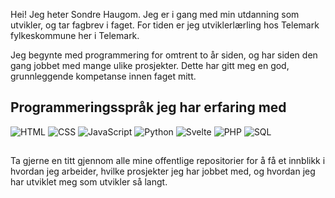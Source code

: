 Hei! Jeg heter Sondre Haugom. Jeg er i gang med min utdanning som utvikler, og tar fagbrev i faget. For tiden er jeg utviklerlærling hos Telemark fylkeskommune her i Telemark.

Jeg begynte med programmering for omtrent to år siden, og har siden den gang jobbet med mange ulike prosjekter. Dette har gitt meg en god, grunnleggende kompetanse innen faget mitt.

## Programmeringsspråk jeg har erfaring med
![HTML](https://img.shields.io/badge/HTML5-E34F26?logo=html5&logoColor=white)
![CSS](https://img.shields.io/badge/CSS3-1572B6?logo=css3&logoColor=white)
![JavaScript](https://img.shields.io/badge/JavaScript-F7DF1E?logo=javascript&logoColor=black)
![Python](https://img.shields.io/badge/Python-3776AB?logo=python&logoColor=white)
![Svelte](https://img.shields.io/badge/Svelte-FF3E00?logo=svelte&logoColor=white)
![PHP](https://img.shields.io/badge/PHP-777BB4?logo=php&logoColor=white)
![SQL](https://img.shields.io/badge/SQL-003B57?logo=postgresql&logoColor=white)



## 
Ta gjerne en titt gjennom alle mine offentlige repositorier for å få et innblikk i hvordan jeg arbeider, hvilke prosjekter jeg har jobbet med, og hvordan jeg har utviklet meg som utvikler så langt.



